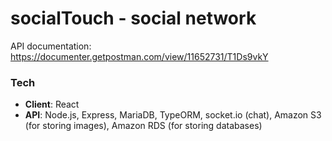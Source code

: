 # socialTouch - social network

API documentation: https://documenter.getpostman.com/view/11652731/T1Ds9vkY

### Tech

- **Client**: React
- **API**: Node.js, Express, MariaDB, TypeORM, socket.io (chat), Amazon S3 (for storing images), Amazon RDS (for storing databases)
